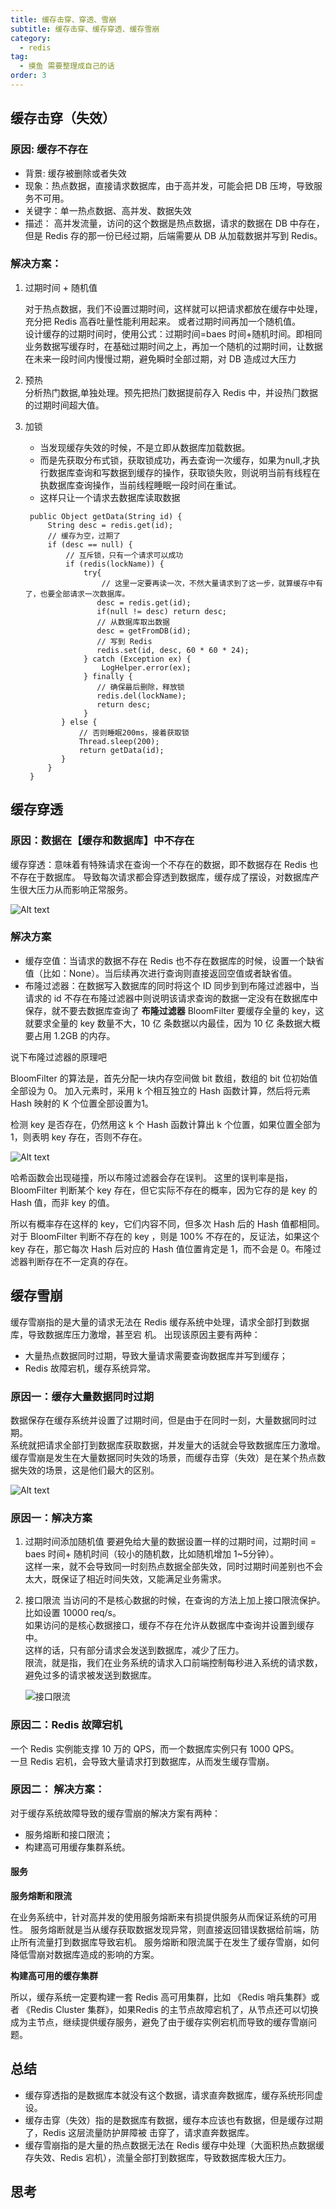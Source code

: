```yaml
---
title: 缓存击穿、穿透、雪崩
subtitle: 缓存击穿、缓存穿透、缓存雪崩
category:
  - redis
tag:
  - 摸鱼 需要整理成自己的话
order: 3
---
```


## 缓存击穿（失效）
### 原因: 缓存不存在
- 背景: 缓存被删除或者失效
- 现象：热点数据，直接请求数据库，由于⾼并发，可能会把 DB 压垮，导致服务不可⽤。
- 关键字：单⼀热点数据、⾼并发、数据失效
- 描述：
⾼并发流量，访问的这个数据是热点数据，请求的数据在 DB 中存在，但是 Redis 存的那⼀份已经过期，后端需要从 DB 从加载数据并写到 Redis。

### 解决方案：
1. 过期时间 + 随机值

   对于热点数据，我们不设置过期时间，这样就可以把请求都放在缓存中处理，充分把 Redis ⾼吞吐量性能利⽤起来。
   或者过期时间再加⼀个随机值。  
  设计缓存的过期时间时，使⽤公式：过期时间=baes 时间+随机时间。即相同业务数据写缓存时，在基础过期时间之上，再加⼀个随机的过期时间，让数据在未来⼀段时间内慢慢过期，避免瞬时全部过期，对 DB 造成过⼤压⼒  

2. 预热  
分析热门数据,单独处理。预先把热⻔数据提前存⼊ Redis 中，并设热⻔数据的过期时间超⼤值。
3. 加锁

   -  当发现缓存失效的时候，不是⽴即从数据库加载数据。
   -  ⽽是先获取分布式锁，获取锁成功，再去查询一次缓存，如果为null,才执⾏数据库查询和写数据到缓存的操作，获取锁失败，则说明当前有线程在执数据库查询操作，当前线程睡眠⼀段时间在重试。
   - 这样只让⼀个请求去数据库读取数据
   ```
    public Object getData(String id) {
        String desc = redis.get(id);
        // 缓存为空，过期了
        if (desc == null) {
            // 互斥锁，只有⼀个请求可以成功
            if (redis(lockName)) {
                try{
                    // 这里一定要再读一次，不然大量请求到了这一步，就算缓存中有了，也要全部请求一次数据库。
                   desc = redis.get(id);
                   if(null != desc) return desc;
                   // 从数据库取出数据
                   desc = getFromDB(id);
                   // 写到 Redis
                   redis.set(id, desc, 60 * 60 * 24);
                } catch (Exception ex) {
                    LogHelper.error(ex);
                } finally {
                   // 确保最后删除，释放锁
                   redis.del(lockName);
                   return desc;
                }
           } else {
               // 否则睡眠200ms，接着获取锁
               Thread.sleep(200);
               return getData(id);
           }
        }
    }
   ```

## 缓存穿透

### 原因：数据在【缓存和数据库】中不存在
缓存穿透：意味着有特殊请求在查询⼀个不存在的数据，即不数据存在 Redis 也不存在于数据库。
导致每次请求都会穿透到数据库，缓存成了摆设，对数据库产⽣很⼤压⼒从⽽影响正常服务。

![Alt text](image-1.png)

### 解决⽅案
- 缓存空值：当请求的数据不存在 Redis 也不存在数据库的时候，设置⼀个缺省值（⽐如：None）。当后续再次进⾏查询则直接返回空值或者缺省值。   
- 布隆过滤器：在数据写⼊数据库的同时将这个 ID 同步到到布隆过滤器中，当请求的 id 不存在布隆过滤器中则说明该请求查询的数据⼀定没有在数据库中保存，就不要去数据库查询了
**布隆过滤器**
BloomFilter 要缓存全量的 key，这就要求全量的 key 数量不⼤，10 亿 条数据以内最佳，因为 10 亿 条数据⼤概要占⽤ 1.2GB 的内存。

说下布隆过滤器的原理吧

BloomFilter 的算法是，⾸先分配⼀块内存空间做 bit 数组，数组的 bit 位初始值全部设为 0。
加⼊元素时，采⽤ k 个相互独⽴的 Hash 函数计算，然后将元素 Hash 映射的 K 个位置全部设置为1。

检测 key 是否存在，仍然⽤这 k 个 Hash 函数计算出 k 个位置，如果位置全部为 1，则表明 key 存在，否则不存在。

![Alt text](image-4.png)

哈希函数会出现碰撞，所以布隆过滤器会存在误判。
这⾥的误判率是指，BloomFilter 判断某个 key 存在，但它实际不存在的概率，因为它存的是 key 的 Hash 值，⽽⾮ key 的值。

所以有概率存在这样的 key，它们内容不同，但多次 Hash 后的 Hash 值都相同。
对于 BloomFilter 判断不存在的 key ，则是 100% 不存在的，反证法，如果这个 key 存在，那它每次 Hash 后对应的 Hash 值位置肯定是 1，⽽不会是 0。布隆过滤器判断存在不⼀定真的存在。



## 缓存雪崩
缓存雪崩指的是⼤量的请求⽆法在 Redis 缓存系统中处理，请求全部打到数据库，导致数据库压⼒激增，甚⾄宕
机。
出现该原因主要有两种：
- ⼤量热点数据同时过期，导致⼤量请求需要查询数据库并写到缓存；
- Redis 故障宕机，缓存系统异常。
### 原因一：**缓存⼤量数据同时过期**

数据保存在缓存系统并设置了过期时间，但是由于在同时⼀刻，⼤量数据同时过期。  
系统就把请求全部打到数据库获取数据，并发量⼤的话就会导致数据库压⼒激增。  
缓存雪崩是发⽣在⼤量数据同时失效的场景，⽽缓存击穿（失效）是在某个热点数据失效的场景，这是他们最⼤的区别。

![Alt text](image-2.png)

### 原因一：解决⽅案  
1. 过期时间添加随机值
    要避免给⼤量的数据设置⼀样的过期时间，过期时间 = baes 时间+ 随机时间（较⼩的随机数，⽐如随机增加 1~5分钟）。   
    这样⼀来，就不会导致同⼀时刻热点数据全部失效，同时过期时间差别也不会太⼤，既保证了相近时间失效，⼜能满⾜业务需求。
2. 接⼝限流
    当访问的不是核⼼数据的时候，在查询的⽅法上加上接⼝限流保护。⽐如设置 10000 req/s。  
    如果访问的是核⼼数据接⼝，缓存不存在允许从数据库中查询并设置到缓存中。  
    这样的话，只有部分请求会发送到数据库，减少了压⼒。  
    限流，就是指，我们在业务系统的请求⼊⼝前端控制每秒进⼊系统的请求数，避免过多的请求被发送到数据库。

    ![接⼝限流](image-3.png)

### 原因二：**Redis 故障宕机**

⼀个 Redis 实例能⽀撑 10 万的 QPS，⽽⼀个数据库实例只有 1000 QPS。   
⼀旦 Redis 宕机，会导致⼤量请求打到数据库，从⽽发⽣缓存雪崩。

### 原因二： 解决方案：

对于缓存系统故障导致的缓存雪崩的解决⽅案有两种：
- 服务熔断和接⼝限流；
- 构建⾼可⽤缓存集群系统。
#### 服务
**服务熔断和限流**

在业务系统中，针对⾼并发的使⽤服务熔断来有损提供服务从⽽保证系统的可⽤性。
服务熔断就是当从缓存获取数据发现异常，则直接返回错误数据给前端，防⽌所有流量打到数据库导致宕机。
服务熔断和限流属于在发⽣了缓存雪崩，如何降低雪崩对数据库造成的影响的⽅案。

**构建⾼可⽤的缓存集群** 

所以，缓存系统⼀定要构建⼀套 Redis ⾼可⽤集群，⽐如 《Redis 哨兵集群》或者 《Redis Cluster 集群》，如果Redis 的主节点故障宕机了，从节点还可以切换成为主节点，继续提供缓存服务，避免了由于缓存实例宕机⽽导致的缓存雪崩问题。

## 总结
- 缓存穿透指的是数据库本就没有这个数据，请求直奔数据库，缓存系统形同虚设。
- 缓存击穿（失效）指的是数据库有数据，缓存本应该也有数据，但是缓存过期了，Redis 这层流量防护屏障被
击穿了，请求直奔数据库。
- 缓存雪崩指的是⼤量的热点数据⽆法在 Redis 缓存中处理（⼤⾯积热点数据缓存失效、Redis 宕机），流量全部打到数据库，导致数据库极⼤压⼒。


## 思考